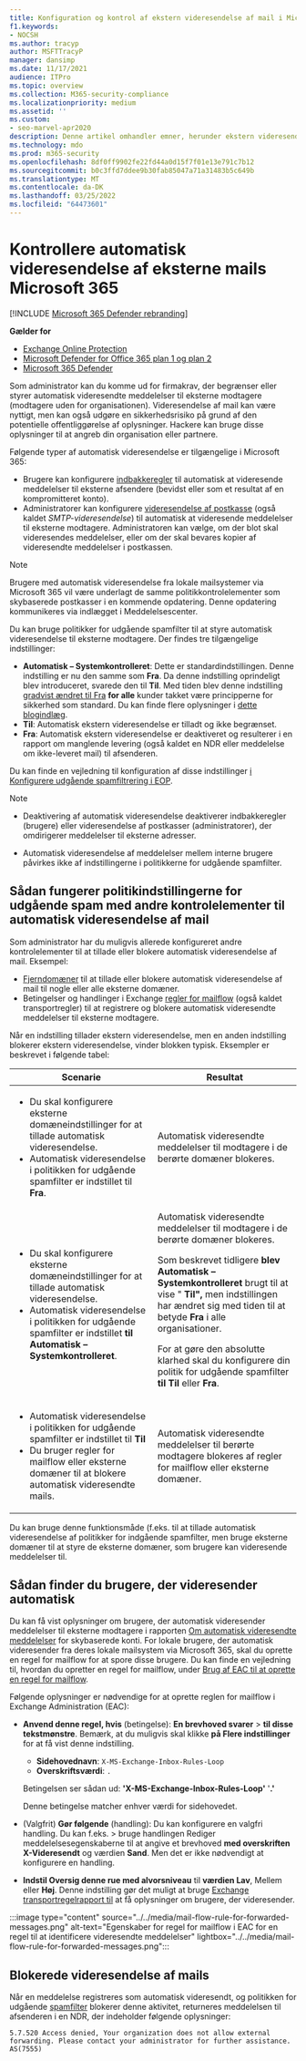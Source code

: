 ```yaml
---
title: Konfiguration og kontrol af ekstern videresendelse af mail i Microsoft 365.
f1.keywords:
- NOCSH
ms.author: tracyp
author: MSFTTracyP
manager: dansimp
ms.date: 11/17/2021
audience: ITPro
ms.topic: overview
ms.collection: M365-security-compliance
ms.localizationpriority: medium
ms.assetid: ''
ms.custom:
- seo-marvel-apr2020
description: Denne artikel omhandler emner, herunder ekstern videresendelse af mail, automatisk videresendelse, 5.7.520 Adgang nægtet meddelelser, deaktivering af ekstern videresendelse, "Din administrator har deaktiveret ekstern videresendelse"-meddelelser samt politikken for udgående uønsket post.
ms.technology: mdo
ms.prod: m365-security
ms.openlocfilehash: 8df0ff9902fe22fd44a0d15f7f01e13e791c7b12
ms.sourcegitcommit: b0c3ffd7ddee9b30fab85047a71a31483b5c649b
ms.translationtype: MT
ms.contentlocale: da-DK
ms.lasthandoff: 03/25/2022
ms.locfileid: "64473601"
---
```

# <a name="control-automatic-external-email-forwarding-in-microsoft-365"></a>Kontrollere automatisk videresendelse af eksterne mails Microsoft 365

[!INCLUDE [Microsoft 365 Defender rebranding](../includes/microsoft-defender-for-office.md)]

**Gælder for**
- [Exchange Online Protection](exchange-online-protection-overview.md)
- [Microsoft Defender for Office 365 plan 1 og plan 2](defender-for-office-365.md)
- [Microsoft 365 Defender](../defender/microsoft-365-defender.md)

Som administrator kan du komme ud for firmakrav, der begrænser eller styrer automatisk videresendte meddelelser til eksterne modtagere (modtagere uden for organisationen). Videresendelse af mail kan være nyttigt, men kan også udgøre en sikkerhedsrisiko på grund af den potentielle offentliggørelse af oplysninger. Hackere kan bruge disse oplysninger til at angreb din organisation eller partnere.

Følgende typer af automatisk videresendelse er tilgængelige i Microsoft 365:

- Brugere kan konfigurere [indbakkeregler](https://support.microsoft.com/office/c24f5dea-9465-4df4-ad17-a50704d66c59) til automatisk at videresende meddelelser til eksterne afsendere (bevidst eller som et resultat af en kompromitteret konto).
- Administratorer kan konfigurere [videresendelse af postkasse](/exchange/recipients-in-exchange-online/manage-user-mailboxes/configure-email-forwarding) (også kaldet _SMTP-videresendelse_) til automatisk at videresende meddelelser til eksterne modtagere. Administratoren kan vælge, om der blot skal videresendes meddelelser, eller om der skal bevares kopier af videresendte meddelelser i postkassen.

> [!NOTE]
> Brugere med automatisk videresendelse fra lokale mailsystemer via Microsoft 365 vil være underlagt de samme politikkontrolelementer som skybaserede postkasser i en kommende opdatering. Denne opdatering kommunikeres via indlægget i Meddelelsescenter.

Du kan bruge politikker for udgående spamfilter til at styre automatisk videresendelse til eksterne modtagere. Der findes tre tilgængelige indstillinger:

- **Automatisk – Systemkontrolleret**: Dette er standardindstillingen. Denne indstilling er nu den samme som **Fra**. Da denne indstilling oprindeligt blev introduceret, svarede den til **Til**. Med tiden blev denne indstilling [gradvist ændret til Fra](secure-by-default.md) **for alle** kunder takket være principperne for sikkerhed som standard. Du kan finde flere oplysninger i [dette blogindlæg](https://techcommunity.microsoft.com/t5/exchange-team-blog/all-you-need-to-know-about-automatic-email-forwarding-in/ba-p/2074888). 
- **Til**: Automatisk ekstern videresendelse er tilladt og ikke begrænset.
- **Fra**: Automatisk ekstern videresendelse er deaktiveret og resulterer i en rapport om manglende levering (også kaldet en NDR eller meddelelse om ikke-leveret mail) til afsenderen.

Du kan finde en vejledning til konfiguration af disse indstillinger [i Konfigurere udgående spamfiltrering i EOP](configure-the-outbound-spam-policy.md).

> [!NOTE]
>
> - Deaktivering af automatisk videresendelse deaktiverer indbakkeregler (brugere) eller videresendelse af postkasser (administratorer), der omdirigerer meddelelser til eksterne adresser.
>
> - Automatisk videresendelse af meddelelser mellem interne brugere påvirkes ikke af indstillingerne i politikkerne for udgående spamfilter.


## <a name="how-the-outbound-spam-filter-policy-settings-work-with-other-automatic-email-forwarding-controls"></a>Sådan fungerer politikindstillingerne for udgående spam med andre kontrolelementer til automatisk videresendelse af mail

Som administrator har du muligvis allerede konfigureret andre kontrolelementer til at tillade eller blokere automatisk videresendelse af mail. Eksempel:

- [Fjerndomæner](/exchange/mail-flow-best-practices/remote-domains/remote-domains) til at tillade eller blokere automatisk videresendelse af mail til nogle eller alle eksterne domæner.
- Betingelser og handlinger i Exchange [regler for mailflow](/exchange/security-and-compliance/mail-flow-rules/mail-flow-rules) (også kaldet transportregler) til at registrere og blokere automatisk videresendte meddelelser til eksterne modtagere.

Når en indstilling tillader ekstern videresendelse, men en anden indstilling blokerer ekstern videresendelse, vinder blokken typisk. Eksempler er beskrevet i følgende tabel:

|Scenarie|Resultat|
|---|---|
|<ul><li>Du skal konfigurere eksterne domæneindstillinger for at tillade automatisk videresendelse.</li><li>Automatisk videresendelse i politikken for udgående spamfilter er indstillet til **Fra**.</li></ul>|Automatisk videresendte meddelelser til modtagere i de berørte domæner blokeres.|
|<ul><li>Du skal konfigurere eksterne domæneindstillinger for at tillade automatisk videresendelse.</li><li>Automatisk videresendelse i politikken for udgående spamfilter er indstillet **til Automatisk – Systemkontrolleret**.</li></ul>|Automatisk videresendte meddelelser til modtagere i de berørte domæner blokeres. <p> Som beskrevet tidligere **blev Automatisk – Systemkontrolleret** brugt til at vise " **Til",** men indstillingen har ændret sig med tiden til at betyde **Fra** i alle organisationer. <p> For at gøre den absolutte klarhed skal du konfigurere din politik for udgående spamfilter **til Til** eller **Fra**.|
|<ul><li>Automatisk videresendelse i politikken for udgående spamfilter er indstillet til **Til**</li><li>Du bruger regler for mailflow eller eksterne domæner til at blokere automatisk videresendte mails.</li></ul>|Automatisk videresendte meddelelser til berørte modtagere blokeres af regler for mailflow eller eksterne domæner.|

Du kan bruge denne funktionsmåde (f.eks. til at tillade automatisk videresendelse af politikker for indgående spamfilter, men bruge eksterne domæner til at styre de eksterne domæner, som brugere kan videresende meddelelser til.

## <a name="how-to-find-users-that-are-automatically-forwarding"></a>Sådan finder du brugere, der videresender automatisk

Du kan få vist oplysninger om brugere, der automatisk videresender meddelelser til eksterne modtagere i rapporten [Om automatisk videresendte meddelelser](/exchange/monitoring/mail-flow-reports/mfr-auto-forwarded-messages-report) for skybaserede konti. For lokale brugere, der automatisk videresender fra deres lokale mailsystem via Microsoft 365, skal du oprette en regel for mailflow for at spore disse brugere. Du kan finde en vejledning til, hvordan du opretter en regel for mailflow, under [Brug af EAC til at oprette en regel for mailflow](/exchange/security-and-compliance/mail-flow-rules/manage-mail-flow-rules#use-the-eac-to-create-a-mail-flow-rule).

Følgende oplysninger er nødvendige for at oprette reglen for mailflow i Exchange Administration (EAC):

- **Anvend denne regel, hvis** (betingelse): **En brevhoved svarer** \> **til disse tekstmønstre**. Bemærk, at du muligvis skal klikke **på Flere indstillinger** for at få vist denne indstilling.
  - **Sidehovednavn**: `X-MS-Exchange-Inbox-Rules-Loop`
  - **Overskriftsværdi**: `.`

  Betingelsen ser sådan ud: **'X-MS-Exchange-Inbox-Rules-Loop'** '**.'**

  Denne betingelse matcher enhver værdi for sidehovedet.

- (Valgfrit) **Gør følgende** (handling): Du kan konfigurere en valgfri handling. Du kan f.eks.  \> bruge handlingen Rediger meddelelsesegenskaberne til at angive et brevhoved **med overskriften** **X-Videresendt** og værdien **Sand**. Men det er ikke nødvendigt at konfigurere en handling.
- **Indstil Oversig denne rue med alvorsniveau** til **værdien Lav**, Mellem eller **Høj**.  Denne indstilling gør det muligt at bruge [Exchange transportregelrapport til](view-email-security-reports.md#exchange-transport-rule-report) at få oplysninger om brugere, der videresender.

:::image type="content" source="../../media/mail-flow-rule-for-forwarded-messages.png" alt-text="Egenskaber for regel for mailflow i EAC for en regel til at identificere videresendte meddelelser" lightbox="../../media/mail-flow-rule-for-forwarded-messages.png":::


## <a name="blocked-email-forwarding-messages"></a>Blokerede videresendelse af mails

Når en meddelelse registreres som automatisk videresendt, og politikken for udgående [spamfilter](configure-the-outbound-spam-policy.md) blokerer denne  aktivitet, returneres meddelelsen til afsenderen i en NDR, der indeholder følgende oplysninger:

`5.7.520 Access denied, Your organization does not allow external forwarding. Please contact your administrator for further assistance. AS(7555)`
